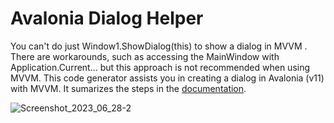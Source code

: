 # Avalonia Dialog Helper

You can't do just Window1.ShowDialog(this) to show a dialog in MVVM . There are workarounds, such as accessing the MainWindow with Application.Current... but this approach is not recommended when using MVVM.
This code generator assists you in creating a dialog in Avalonia (v11) with MVVM. It sumarizes the steps in the [documentation](https://docs.avaloniaui.net/docs/next/tutorials/music-store-app/opening-a-dialog#show-dialog).


![Screenshot_2023_06_28-2](https://github.com/spinalcord/Avalonia-Dialog-Helper/assets/4529150/9b14fb76-22ae-4d57-9f30-62442e26915f)
